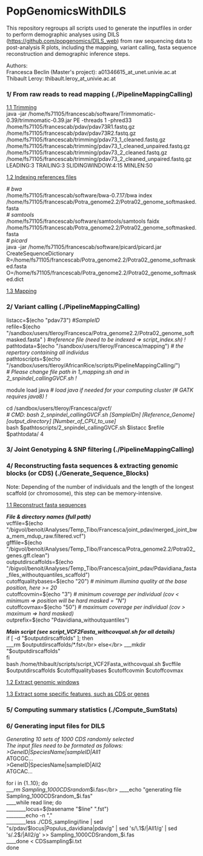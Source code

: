 # PopGenomicsWithDILS

This repository regroups all scripts used to generate the inputfiles in order to perform demographic analyses using DILS (https://github.com/popgenomics/DILS_web) from raw sequencing data to post-analysis R plots, including the mapping, variant calling, fasta sequence reconstruction and demographic inference steps.

Authors:<br>
Francesca Beclin (Master's project): a01346615_at_unet.univie.ac.at<br>
Thibault Leroy: thibault.leroy_at_univie.ac.at<br>

### 1/ From raw reads to read mapping (./PipelineMappingCalling)

<ins>1.1 Trimming</ins><br>
java -jar /home/fs71105/francescab/software/Trimmomatic-0.39/trimmomatic-0.39.jar PE -threads 1 -phred33 /home/fs71105/francescab/pdav/pdav73R1.fastq.gz /home/fs71105/francescab/pdav/pdav73R2.fastq.gz /home/fs71105/francescab/trimming/pdav73_1_cleaned.fastq.gz /home/fs71105/francescab/trimming/pdav73_1_cleaned_unpaired.fastq.gz /home/fs71105/francescab/trimming/pdav73_2_cleaned.fastq.gz /home/fs71105/francescab/trimming/pdav73_2_cleaned_unpaired.fastq.gz  LEADING:3 TRAILING:3 SLIDINGWINDOW:4:15 MINLEN:50

<ins>1.2 Indexing references files</ins><br>
<p><em># bwa</em><br> 
/home/fs71105/francescab/software/bwa-0.7.17/bwa index /home/fs71105/francescab/Potra_genome2.2/Potra02_genome_softmasked.fasta <br>
<em># samtools</em><br> 
/home/fs71105/francescab/software/samtools/samtools faidx /home/fs71105/francescab/Potra_genome2.2/Potra02_genome_softmasked.fasta <br> 
<em># picard</em><br> 
java -jar /home/fs71105/francescab/software/picard/picard.jar CreateSequenceDictionary <br> 
      R=/home/fs71105/francescab/Potra_genome2.2/Potra02_genome_softmasked.fasta <br> 
      O=/home/fs71105/francescab/Potra_genome2.2/Potra02_genome_softmasked.dict <br> </p>

<ins>1.3 Mapping</ins><br>


### 2/ Variant calling (./PipelineMappingCalling)

<p> listacc=$(echo "pdav73")  <em> #SampleID </em></br>
 refile=$(echo "/sandbox/users/tleroy/Francesca/Potra_genome2.2/Potra02_genome_softmasked.fasta" ) <em> #reference file (need to be indexed => script_index.sh) ! </em><br>
pathtodata=$(echo "/sandbox/users/tleroy/Francesca/mapping") <em> # the repertory containing all individus  </em><br>
 pathtoscripts=$(echo "/sandbox/users/tleroy/AfricanRice/scripts/PipelineMappingCalling/") <br>
<em># Please change file path in 1_mapping.sh and in 2_snpindel_callingGVCF.sh ! </em><br>

module load java <em> # load java if needed for your computing cluster (# GATK requires java8) !</em><br>

cd /sandbox/users/tleroy/Francesca/gvcf/ <br>
<em># CMD: bash 2_snpindel_callingGVCF.sh [SampleIDn] [Reference_Genome] [output_directory] [Number_of_CPU_to_use] </em><br>
bash $pathtoscripts/2_snpindel_callingGVCF.sh $listacc $refile $pathtodata/ 4 <br><p>


### 3/ Joint Genotyping & SNP filtering (./PipelineMappingCalling)




### 4/ Reconstructing fasta sequences & extracting genomic blocks (or CDS) (./Generate_Sequence_Blocks)
Note: Depending of the number of individuals and the length of the longest scaffold (or chromosome), this step can be memory-intensive. 

<ins>1.1 Reconstruct fasta sequences</ins>

<p><b><em> File & directory names (full path)</b></em></br>
vcffile=$(echo "/bigvol/benoit/Analyses/Temp_Tibo/Francesca/joint_pdav/merged_joint_bwa_mem_mdup_raw.filtered.vcf")</br>
gfffile=$(echo "/bigvol/benoit/Analyses/Temp_Tibo/Francesca/Potra_genome2.2/Potra02_genes.gff.clean")</br>
outputdirscaffolds=$(echo "/bigvol/benoit/Analyses/Temp_Tibo/Francesca/joint_pdav/Pdavidiana_fasta_files_withoutquantiles_scaffold")</br>
cutoffqualitybases=$(echo "20") <em> # minimum illumina quality at the base position, here >= 20 </em></br>
cutoffcovmin=$(echo "3") <em> # minimum coverage per individual (cov < minimum => position will be hard masked = "N") </em></br>
cutoffcovmax=$(echo "50") <em> # maximum coverage per individual (cov > maximum => hard masked) </em></br>
outprefix=$(echo "Pdavidiana_withoutquantiles")</em></br>

<b><em> Main script (see script_VCF2Fasta_withcovqual.sh for all details) </b></em></br>
if [ -d "$outputdirscaffolds" ]; then</br>
___rm $outputdirscaffolds/*.fst</br>
else</br>
___mkdir "$outputdirscaffolds"</br>
fi</br>
bash /home/thibault/scripts/script_VCF2Fasta_withcovqual.sh $vcffile $outputdirscaffolds $cutoffqualitybases $cutoffcovmin $cutoffcovmax</br>

<ins>1.2 Extract genomic windows </ins>
    
    
<ins>1.3 Extract some specific features, such as CDS or genes </ins>


### 5/ Computing summary statistics (./Compute_SumStats)


### 6/ Generating input files for DILS
<p><em>Generating 10 sets of 1000 CDS randomly selected</em></br>
<em>The input files need to be formated as follows:</em></br>
<em>>GeneID|SpeciesName|sampleID|All1</em></br>
ATGCGC...</em></br>
>GeneID|SpeciesName|sampleID|All2</em></br>
ATGCAC...</em></br></p>
 

for i in {1..10}; do</br>
____rm Sampling_1000CDSrandom_$i.fas</br>
____echo "generating file Sampling_1000CDSrandom_$i.fas"</br>
____while read line; do</br>
________locus=$(basename "$line" ".fst")</br>
________echo -n "." </br>
________less ./CDS_sampling$i/$line | sed "s/pdav/$locus|Populus_davidiana|pdav/g"  | sed 's/\.1$/|All1/g' | sed 's/\.2$/|All2/g' >> Sampling_1000CDSrandom_$i.fas</br>
____done < CDSsampling$i.txt</br>
done</br></p>
